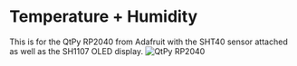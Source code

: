 # Temperature + Humidity
This is for the QtPy RP2040 from Adafruit with the SHT40 sensor attached as well as the SH1107 OLED display.
![QtPy RP2040](https://i0.wp.com/www.axelrafn.org/wp-content/uploads/2022/03/IMG_0715-scaled.jpeg?resize=1536%2C2048&ssl=1)